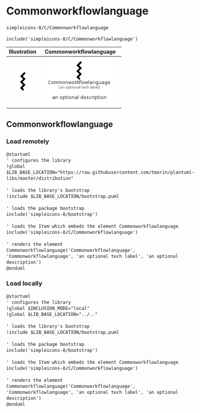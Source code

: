 # Commonworkflowlanguage


```text
simpleicons-8/C/Commonworkflowlanguage
```

```text
include('simpleicons-8/C/Commonworkflowlanguage')
```



| Illustration | Commonworkflowlanguage |
| :---: | :---: |
| ![illustration for Illustration](../../simpleicons-8/C/Commonworkflowlanguage.png) | ![illustration for Commonworkflowlanguage](../../simpleicons-8/C/Commonworkflowlanguage.Local.png) |




## Commonworkflowlanguage

### Load remotely
```plantuml
@startuml
' configures the library
!global $LIB_BASE_LOCATION="https://raw.githubusercontent.com/tmorin/plantuml-libs/master/distribution"

' loads the library's bootstrap
!include $LIB_BASE_LOCATION/bootstrap.puml

' loads the package bootstrap
include('simpleicons-8/bootstrap')

' loads the Item which embeds the element Commonworkflowlanguage
include('simpleicons-8/C/Commonworkflowlanguage')

' renders the element
Commonworkflowlanguage('Commonworkflowlanguage', 'Commonworkflowlanguage', 'an optional tech label', 'an optional description')
@enduml
```

### Load locally
```plantuml
@startuml
' configures the library
!global $INCLUSION_MODE="local"
!global $LIB_BASE_LOCATION="../.."

' loads the library's bootstrap
!include $LIB_BASE_LOCATION/bootstrap.puml

' loads the package bootstrap
include('simpleicons-8/bootstrap')

' loads the Item which embeds the element Commonworkflowlanguage
include('simpleicons-8/C/Commonworkflowlanguage')

' renders the element
Commonworkflowlanguage('Commonworkflowlanguage', 'Commonworkflowlanguage', 'an optional tech label', 'an optional description')
@enduml
```

